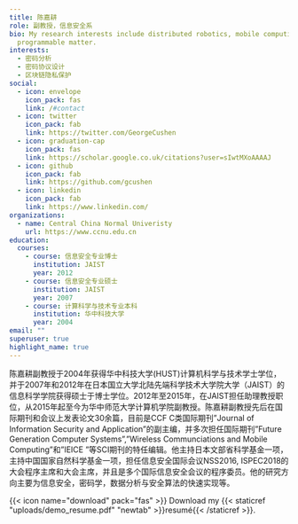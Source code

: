 ```yaml
---
title: 陈嘉耕
role: 副教授，信息安全系
bio: My research interests include distributed robotics, mobile computing and
  programmable matter.
interests:
  - 密码分析
  - 密码协议设计
  - 区块链隐私保护
social:
  - icon: envelope
    icon_pack: fas
    link: /#contact
  - icon: twitter
    icon_pack: fab
    link: https://twitter.com/GeorgeCushen
  - icon: graduation-cap
    icon_pack: fas
    link: https://scholar.google.co.uk/citations?user=sIwtMXoAAAAJ
  - icon: github
    icon_pack: fab
    link: https://github.com/gcushen
  - icon: linkedin
    icon_pack: fab
    link: https://www.linkedin.com/
organizations:
  - name: Central China Normal Univeristy
    url: https://www.ccnu.edu.cn
education:
  courses:
    - course: 信息安全专业博士
      institution: JAIST
      year: 2012
    - course: 信息安全专业硕士
      institution: JAIST
      year: 2007
    - course: 计算科学与技术专业本科
      institution: 华中科技大学
      year: 2004
email: ""
superuser: true
highlight_name: true
---
```

陈嘉耕副教授于2004年获得华中科技大学(HUST)计算机科学与技术学士学位，并于2007年和2012年在日本国立大学北陆先端科学技术大学院大学（JAIST）的信息科学学院获得硕士于博士学位。2012年至2015年，在JAIST担任助理教授职位，从2015年起至今为华中师范大学计算机学院副教授。陈嘉耕副教授先后在国际期刊和会议上发表论文30余篇，目前是CCF C类国际期刊”Journal of Information Security and Application”的副主编，并多次担任国际期刊”Future Generation Computer Systems”,”Wireless Communciations and Mobile Computing”和”IEICE ”等SCI期刊的特任编辑。他主持日本文部省科学基金一项，主持中国国家自然科学基金一项，担任信息安全国际会议NSS2016, ISPEC2018的大会程序主席和大会主席，并且是多个国际信息安全会议的程序委员。他的研究方向主要为信息安全，密码学，数据分析与安全算法的快速实现等。

{{< icon name="download" pack="fas" >}} Download my {{< staticref "uploads/demo_resume.pdf" "newtab" >}}resumé{{< /staticref >}}.

